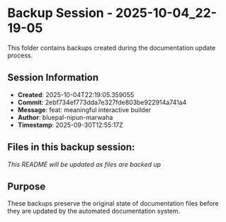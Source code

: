 # Backup Session - 2025-10-04_22-19-05

This folder contains backups created during the documentation update process.

## Session Information
- **Created**: 2025-10-04T22:19:05.359055
- **Commit**: 2ebf734ef773dda7e327fde803be922914a741a4
- **Message**: feat: meaningful interactive builder
- **Author**: bluepal-nipun-marwaha
- **Timestamp**: 2025-09-30T12:55:17Z

## Files in this backup session:
*This README will be updated as files are backed up*

## Purpose
These backups preserve the original state of documentation files before they are updated by the automated documentation system.
